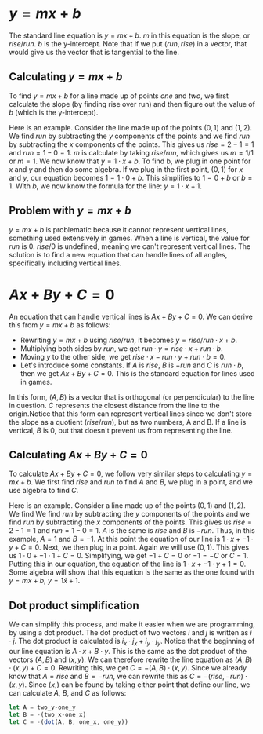 # $y=mx+b$
The standard line equation is $y=mx+b$. $m$ in this equation is the slope, or $rise/run$. $b$ is the y-intercept. Note that if we put $(run, rise)$ in a vector, that would give us the vector that is tangential to the line. 

## Calculating $y=mx+b$
To find $y=mx+b$ for a line made up of points $one$ and $two$, we first calculate the slope (by finding rise over run) and then figure out the value of $b$ (which is the y-intercept). 

Here is an example. Consider the line made up of the points $(0, 1)$ and $(1, 2)$.  We find $run$ by subtracting the $y$ components of the points and we find $run$ by subtracting the $x$ components of the points. This gives us $rise=2-1=1$ and $run=1-0=1$. $m$ is calculate by taking $rise/run$, which gives us $m=1/1$ or $m=1$. We now know that $y=1\cdot x+b$. To find b, we plug in one point for $x$ and $y$ and then do some algebra. If we plug in the first point, $(0, 1)$ for $x$ and $y$, our equation becomes $1=1\cdot 0 + b$. This simplifies to $1=0+b$ or $b=1$. With $b$, we now know the formula for the line: $y=1\cdot x+1$.

## Problem with $y=mx+b$
$y=mx+b$ is problematic because it cannot represent vertical lines, something used extensively in games. When a line is vertical, the value for $run$ is 0. $rise/0$ is undefined, meaning we can't represent vertical lines. The solution is to find a new equation that can handle lines of all angles, specifically including vertical lines.


# $Ax+By+C=0$
An equation that can handle vertical lines is $Ax+By+C=0$. We can derive this from $y=mx+b$ as follows:
- Rewriting $y=mx+b$ using $rise/run$, it becomes $y=rise/run\cdot x + b$.
- Multiplying both sides by $run$, we get $run\cdot y = rise\cdot x + run\cdot b$. 
- Moving $y$ to the other side, we get $rise\cdot x - run\cdot y + run\cdot b=0$. 
- Let's introduce some constants. If $A$ is $rise$, $B$ is $-run$ and $C$ is $run\cdot b$, then we get $Ax+By+C=0$. This is the standard equation for lines used in games.

In this form, $(A, B)$ is a vector that is orthogonal (or perpendicular) to the line in question. $C$ represents the closest distance from the line to the origin.Notice that this form can represent vertical lines since we don't store the slope as a quotient ($rise/run$), but as two numbers, A and B. If a line is vertical, $B$ is 0, but that doesn't prevent us from representing the line.

## Calculating $Ax+By+C=0$
To calculate $Ax+By+C=0$, we follow very similar steps to calculating $y=mx+b$. We first find $rise$ and $run$ to find $A$ and $B$, we plug in a point, and we use algebra to find $C$.

Here is an example. Consider a line made up of the points $(0, 1)$ and $(1, 2)$. We find We find $run$ by subtracting the $y$ components of the points and we find $run$ by subtracting the $x$ components of the points. This gives us $rise=2-1=1$ and $run=1-0=1$. $A$ is the same is $rise$ and $B$ is $-run$. Thus, in this example, $A=1$ and $B=-1$. At this point the equation of our line is $1\cdot x + -1\cdot y + C = 0$. Next, we then plug in a point. Again we will use $(0, 1)$. This gives us $1\cdot 0+-1\cdot 1 + C=0$. Simplifying, we get $-1+C=0$ or $-1=-C$ or $C=1$. Putting this in our equation, the equation of the line is $1\cdot x + -1\cdot y + 1=0$. Some algebra will show that this equation is the same as the one found with $y=mx+b$, $y=1\dot x + 1$.

## Dot product simplification
We can simplify this process, and make it easier when we are programming, by using a dot product. The dot product of two vectors $i$ and $j$ is written as $i\cdot j$. The dot product is calculated is $i_x\cdot j_x+i_y\cdot j_y$.  Notice that the beginning of our line equation is $A\cdot x+B\cdot y$. This is the same as the dot product of the vectors $(A,B)$ and $(x,y)$. We can therefore rewrite the line equation as $(A,B)\cdot (x,y)+C=0$. Rewriting this, we get $C=-(A,B)\cdot (x,y)$. Since we already know that $A=rise$ and $B=-run$, we can rewrite this as $C=-(rise, -run)\cdot (x,y)$. Since $(x,)$ can be found by taking either point that define our line, we can calculate $A$, $B$, and $C$ as follows:

```javascript
let A = two_y-one_y
let B = -(two_x-one_x)
let C = -(dot(A, B, one_x, one_y))
```

